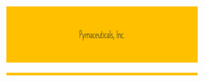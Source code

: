 <p align="center">
<h1 align="center">
<img src="https://github.com/theidari/pymaceuticals/blob/main/Madule5-2.png">
<img src="https://github.com/theidari/pymaceuticals/blob/main/Madule5-3.png">
</h1>
</p>
